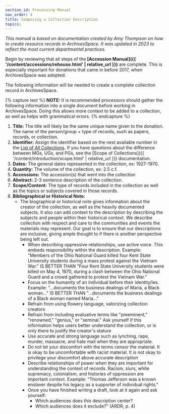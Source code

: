 ```yaml
---
section_id: Processing Manual
nav_order: 4
title: Composing a Collection Description
topics: 
---
```


*This manual is based on documentation created by Amy Thompson on how to create resource records in ArchivesSpace. It was updated in 2023 to reflect the most current departmental practices.*

Begin by reviewing that all steps of the **[Accession Manual]({{ '/content/accessions/rehouse.html' | relative_url }})** are complete. This is especially important for donations that came in before 2017, when ArchivesSpace was adopted. 

The following information will be needed to create a complete collection record in ArchivesSpace. 

{% capture text %}
**NOTE:** It is recommended processors should gather the following information into a single document before working in ArchivesSpace. Doing this allows more context to be added to a collection, as well as helps with grammatical errors.
{% endcapture %}

1. **Title:** The title will likely be the same unique name given to the donation. The name of the person/group + type of records, such as papers, records, or collection.
2. **Identifier:** Assign the identifier based on the next available number in the [List of All Collections](https://vandalsuidaho.sharepoint.com/:x:/r/sites/Storage-Library/Documents/spec/Collections/Processed%20Collections/List%20of%20All%20Processed%20Collections.xlsx?d=w5ab19cc4fbee525e912b7bcd8afa738a&csf=1&web=1&e=cs00Gc&nav=MTVfezAwMDAwMDAwLTAwMDEtMDAwMC0wMjAwLTAwMDAwMDAwMDAwMH0). If you have questions about the difference between MGs, UGs, and PGs, see the [Scope of Collections]({{ '/content/introduction/scope.html' | relative_url }}) documentation.
3. **Dates:** The general dates represented in the collection, ex: 1927-1970.  
4. **Quantity:** The volume of the collection, ex: 2.5 c.f.  
5. **Accessions:** The accession(s) that went into the collection 
6. **Abstract:** 2-3 sentence description of the collection.  
7. **Scope/Content:** The type of records included in the collection as well as the topics or subjects covered in those records. 
8. **Bibliographical or Historical Note:** 
    - The biographical or historical note gives information about the creator of the collection, as well as the heavily documented subjects. It also can add context to the description by describing the subjects and people within their historical context. We describe collection with respect and care to the communities and events the materials may represent. Our goal is to ensure that our descriptions are inclusive, giving ample thought to if there is another perspective being left out.
        - When describing oppressive relationships, use active voice. This embeds responsibility within the description. Example: "Members of the Ohio National Guard killed four Kent State University students during a mass protest against the Vietnam War." IS BETTER THAN "Four Kent State University students were killed on May 4, 1970, during a clash between the Ohio National Guard and a crowd gathered to protest the Vietnam War."
        - Focus on the humanity of an individual before their identity/ies. Example: "...documents the business dealings of Maria, a Black woman..." IS BETTER THAN "...documents the business dealings of a Black woman named Maria..."
        - Refrain from using flowery language, valorizing collection creators
        - Refrain from including evaluative terms like "preeminent," "renowned," "genius," or "seminal." Ask yourself if this information helps users better understand the collection, or is only there to justify the creator's stature
        - Use accurate and strong language such as lynching, rape, murder, massacre, and hate mail when they are appropriate.
        - Do not let your discomfort with the terms censor the material. It is okay to be uncomfortable with racist material. It is not okay to privilege your discomfort above accurate description
        - Describe relationships of power when they are important for understanding the context of records. Racism, slurs, white supremacy, colonialism, and histories of oppression are important context.  Example: "Thomas Jefferson was a known enslaver despite his legacy as a supporter of individual rights."
        - Once you have finished writing a draft, look at it again and ask yourself:
            - Which audiences does this description center?
            - Which audiences does it exclude?" (ARDR, p. 4)  
